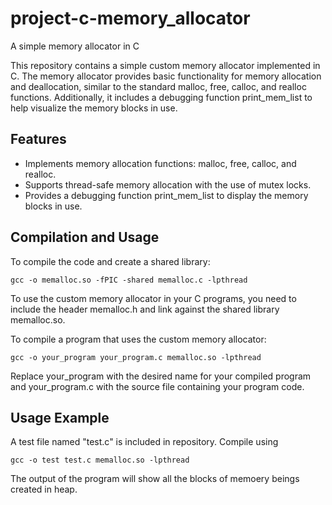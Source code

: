 # project-c-memory_allocator
A simple memory allocator in C

This repository contains a simple custom memory allocator implemented in C. The memory allocator provides basic functionality for memory allocation and deallocation, similar to the standard malloc, free, calloc, and realloc functions. Additionally, it includes a debugging function print_mem_list to help visualize the memory blocks in use.

## Features
- Implements memory allocation functions: malloc, free, calloc, and realloc.
- Supports thread-safe memory allocation with the use of mutex locks.
- Provides a debugging function print_mem_list to display the memory blocks in use.

## Compilation and Usage
To compile the code and create a shared library:
```
gcc -o memalloc.so -fPIC -shared memalloc.c -lpthread
```
To use the custom memory allocator in your C programs, you need to include the header memalloc.h and link against the shared library memalloc.so.

To compile a program that uses the custom memory allocator:
```
gcc -o your_program your_program.c memalloc.so -lpthread
```
Replace your_program with the desired name for your compiled program and your_program.c with the source file containing your program code.

## Usage Example
A test file named "test.c" is included in repository.
Compile using
```
gcc -o test test.c memalloc.so -lpthread
```

The output of the program will show all the blocks of  memoery beings created in heap.
